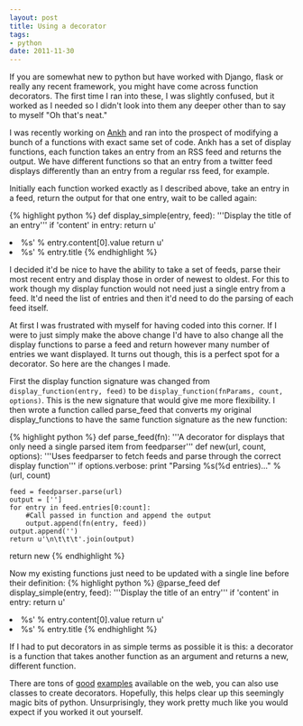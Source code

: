 ```yaml
--- 
layout: post
title: Using a decorator
tags:
- python
date: 2011-11-30
---
```

If you are somewhat new to python but have worked with Django, flask or really 
any recent framework, you might have come across function decorators. The first
time I ran into these, I was slightly confused, but it worked as I needed so I 
didn't look into them any deeper other than to say to myself "Oh that's neat."

I was recently working on [Ankh](http://github.com/jdcantrell/ankh) and ran
into the prospect of modifying a bunch of a functions with exact same set of
code. Ankh has a set of display functions, each function takes an entry from 
an RSS feed and returns the output. We have different functions so that an entry
from a twitter feed displays differently than an entry from a regular rss feed, 
for example.

Initially each function worked exactly as I described above, take an entry in a
feed, return the output for that one entry, wait to be called again:

{% highlight python %}
def display_simple(entry, feed):
    '''Display the title of an entry'''
    if 'content' in entry:
        return  u'<li>%s' % entry.content[0].value
    return u'<li>%s' % entry.title
{% endhighlight %}

I decided it'd be nice to have the ability to take a set of feeds, parse their
most recent entry and display those in order of newest to oldest. For this to
work though my display function would not need just a single entry from a feed.
It'd need the list of entries and then it'd need to do the parsing of each feed
itself.

At first I was frustrated with myself for having coded into this corner. If I
were to just simply make the above change I'd have to also change all the
display functions to parse a feed and return however many number of entries we
want displayed. It turns out though, this is a perfect spot for a decorator. So
here are the changes I made.

First the display function signature was changed from `display_function(entry,
feed)` to be `display_function(fnParams, count, options)`. This is the new
signature that would give me more flexibility. I then wrote a function called
parse_feed that converts my original display_functions to have the same function
signature as the new function:

{% highlight python %}
def parse_feed(fn):
  '''A decorator for displays that only need a single parsed item from 
  feedparser'''
  def new(url, count, options):
    '''Uses feedparser to fetch feeds and parse through the correct display
    function'''
    if options.verbose:
        print "Parsing %s(%d entries)..." % (url, count)

    feed = feedparser.parse(url)
    output = ['']
    for entry in feed.entries[0:count]:
        #Call passed in function and append the output
        output.append(fn(entry, feed))
    output.append('')
    return u'\n\t\t\t'.join(output)
  return new
 {% endhighlight %}

Now my existing functions just need to be updated with a single line before
their definition:
{% highlight python %}
@parse_feed
def display_simple(entry, feed):
    '''Display the title of an entry'''
    if 'content' in entry:
        return  u'<li>%s' % entry.content[0].value
    return u'<li>%s' % entry.title
{% endhighlight %}

If I had to put decorators in as simple terms as possible it is this: a 
decorator is a function that takes another function as an argument and returns 
a new, different function. 

There are tons of [good](http://stackoverflow.com/questions/739654/understanding-python-decorators) [examples](http://avinashv.net/2008/04/python-decorators-syntactic-sugar/) available on the web, you can also use classes to create decorators. Hopefully, this helps clear up 
this seemingly magic bits of python. Unsurprisingly, they work pretty much like 
you would expect if you worked it out yourself.
